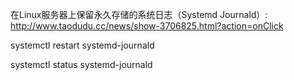 

在Linux服务器上保留永久存储的系统日志（Systemd Journald）: http://www.taodudu.cc/news/show-3706825.html?action=onClick


systemctl restart systemd-journald

systemctl status systemd-journald